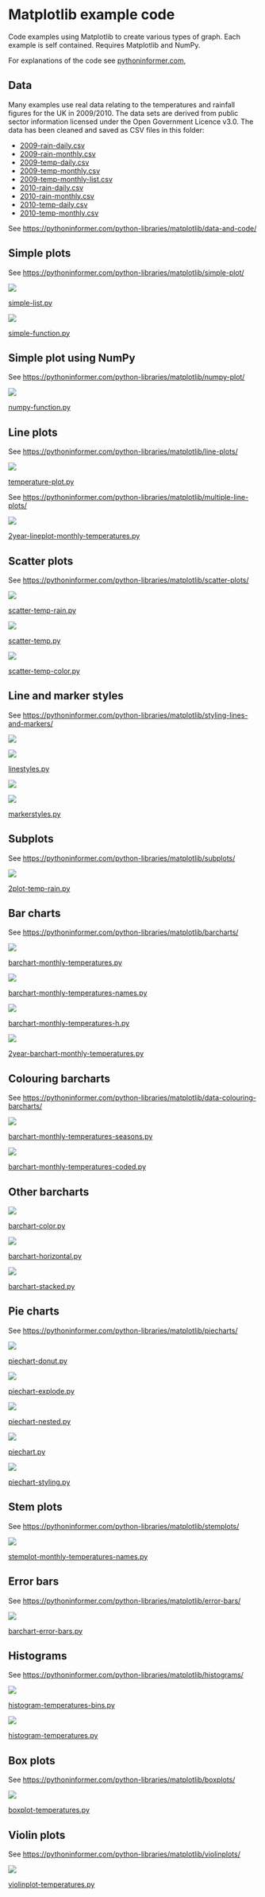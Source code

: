 # Matplotlib example code

Code examples using Matplotlib to create various types of graph. Each example is self contained. Requires Matplotlib and NumPy.

For explanations of the code see [pythoninformer.com](https://pythoninformer.com/python-libraries/matplotlib/),

## Data

Many examples use real data relating to the temperatures and rainfall figures for the UK in 2009/2010.  The data sets are derived from public sector information licensed under the Open Government Licence v3.0. The data has been cleaned and saved as CSV files in this folder:

* [2009-rain-daily.csv](2009-rain-daily.csv)
* [2009-rain-monthly.csv](2009-rain-monthly.csv)
* [2009-temp-daily.csv](2009-temp-daily.csv)
* [2009-temp-monthly.csv](2009-temp-monthly.csv)
* [2009-temp-monthly-list.csv](2009-temp-monthly-list.csv)
* [2010-rain-daily.csv](2010-rain-daily.csv)
* [2010-rain-monthly.csv](2010-rain-monthly.csv)
* [2010-temp-daily.csv](2010-temp-daily.csv)
* [2010-temp-monthly.csv](2010-temp-monthly.csv)

See https://pythoninformer.com/python-libraries/matplotlib/data-and-code/

## Simple plots

See https://pythoninformer.com/python-libraries/matplotlib/simple-plot/

![](simple-list.png)

[simple-list.py](simple-list.py)

![](simple-function.png)

[simple-function.py](simple-function.py)

## Simple plot using NumPy

See https://pythoninformer.com/python-libraries/matplotlib/numpy-plot/

![](numpy-function.png)

[numpy-function.py](numpy-function.py)

## Line plots

See https://pythoninformer.com/python-libraries/matplotlib/line-plots/

![](temperature-plot.png)

[temperature-plot.py](temperature-plot.py)

See https://pythoninformer.com/python-libraries/matplotlib/multiple-line-plots/

![](2year-lineplot-monthly-temperatures.png)

[2year-lineplot-monthly-temperatures.py](2year-lineplot-monthly-temperatures.py)

## Scatter plots

See https://pythoninformer.com/python-libraries/matplotlib/scatter-plots/

![](scatter-temp-rain.png)

[scatter-temp-rain.py](scatter-temp-rain.py)

![](scatter-temp.png)

[scatter-temp.py](scatter-temp.py)

![](scatter-temp-color.png)

[scatter-temp-color.py](scatter-temp-color.py)

## Line and marker styles

See https://pythoninformer.com/python-libraries/matplotlib/styling-lines-and-markers/

![](linestyles-parameters.png)

![](linestyles-string.png)

[linestyles.py](linestyles.py)

![](markerstyles-parameters.png)

![](markerstyles-string.png)

[markerstyles.py](markerstyles.py)

## Subplots

See https://pythoninformer.com/python-libraries/matplotlib/subplots/

![](2plot-temp-rain.png)

[2plot-temp-rain.py](2plot-temp-rain.py)

## Bar charts

See https://pythoninformer.com/python-libraries/matplotlib/barcharts/

![](barchart-monthly-temperatures.png)

[barchart-monthly-temperatures.py](barchart-monthly-temperatures.py)

![](barchart-monthly-temperatures-names.png)

[barchart-monthly-temperatures-names.py](barchart-monthly-temperatures-names.py)

![](barchart-monthly-temperatures-h.png)

[barchart-monthly-temperatures-h.py](barchart-monthly-temperatures-h.py)

![](2year-barchart-monthly-temperatures.png)

[2year-barchart-monthly-temperatures.py](2year-barchart-monthly-temperatures.py)

## Colouring barcharts

See https://pythoninformer.com/python-libraries/matplotlib/data-colouring-barcharts/

![](barchart-monthly-temperatures-seasons.png)

[barchart-monthly-temperatures-seasons.py](barchart-monthly-temperatures-seasons.py)

![](barchart-monthly-temperatures-coded.png)

[barchart-monthly-temperatures-coded.py](barchart-monthly-temperatures-coded.py)

## Other barcharts

![](barchart-color.png)

[barchart-color.py](barchart-color.py)

![](barchart-horizontal.png)

[barchart-horizontal.py](barchart-horizontal.py)

![](barchart-stacked.png)

[barchart-stacked.py](barchart-stacked.py)

## Pie charts

See https://pythoninformer.com/python-libraries/matplotlib/piecharts/

![](piechart-donut.png)

[piechart-donut.py](piechart-donut.py)

![](piechart-explode.png)

[piechart-explode.py](piechart-explode.py)

![](piechart-nested.png)

[piechart-nested.py](piechart-nested.py)

![](piechart.png)

[piechart.py](piechart.py)

![](piechart-styling.png)

[piechart-styling.py](piechart-styling.py)

## Stem plots

See https://pythoninformer.com/python-libraries/matplotlib/stemplots/

![](stemplot-monthly-temperatures-names.png)

[stemplot-monthly-temperatures-names.py](stemplot-monthly-temperatures-names.py)

## Error bars

See https://pythoninformer.com/python-libraries/matplotlib/error-bars/

![](barchart-error-bars.png)

[barchart-error-bars.py](barchart-error-bars.py)

## Histograms

See https://pythoninformer.com/python-libraries/matplotlib/histograms/

![](histogram-temperatures-bins.png)

[histogram-temperatures-bins.py](histogram-temperatures-bins.py)

![](histogram-temperatures.png)

[histogram-temperatures.py](histogram-temperatures.py)

## Box plots

See https://pythoninformer.com/python-libraries/matplotlib/boxplots/

![](boxplot-temperatures.png)

[boxplot-temperatures.py](boxplot-temperatures.py)

## Violin plots

See https://pythoninformer.com/python-libraries/matplotlib/violinplots/

![](violinplot-temperatures.png)

[violinplot-temperatures.py](violinplot-temperatures.py)
